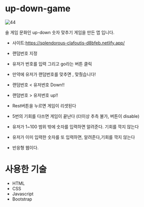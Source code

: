 # up-down-game
![44](https://user-images.githubusercontent.com/66777943/233817992-41c43fe4-b5d1-435a-8fa2-4ac52fb9cbea.jpg)

술 게임 문화인 up-down 숫자 맞추기 게임을 만든 앱 입니다.
* 사이트:https://splendorous-clafoutis-d8bfeb.netlify.app/

* 랜덤번호 지정
* 유저가 번호를 입력 그리고 go라는 버튼 클릭
* 만약에 유저가 랜덤번호를 맞추면 , 맞췄습니다!
* 랜덤번호 < 유저번호 Down!!
* 랜덤번호 > 유저번호 up!!
* Rest버튼을 누르면 게임이 리셋된다
* 5번의 기회를 다쓰면 게임이 끝난다 (더이상 추측 불가, 버튼이 disable)
* 유저가 1~100 범위 밖에 숫자를 입력하면 알려준다. 기회를 깍지 않는다
* 유저가 이미 입력한 숫자를 또 입력하면, 알려준다,기회를 깍지 않는다
* 반응형 웹이다.

# 사용한 기술

* HTML
* CSS
* Javascript
* Bootstrap
